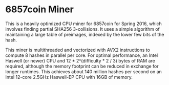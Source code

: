 6857coin Miner
==============

This is a heavily optimized CPU miner for 6857coin for Spring 2016, which
involves finding partial SHA256 3-collisions. It uses a simple algorithm of
maintaining a large table of preimages, indexed by the lower few bits of the
hash.

This miner is multithreaded and vectorized with AVX2 instructions to compute 8
hashes in parallel per core. For optimal performance, an Intel Haswell (or
newer) CPU and 12 * 2^(difficulty * 2 / 3) bytes of RAM are required, although
the memory footprint can be reduced in exchange for longer runtimes. This
achieves about 140 million hashes per second on an Intel 12-core 2.5GHz
Haswell-EP CPU with 16GB of memory.
